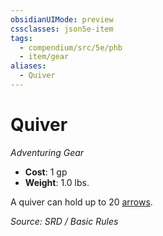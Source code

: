```yaml
---
obsidianUIMode: preview
cssclasses: json5e-item
tags:
  - compendium/src/5e/phb
  - item/gear
aliases:
  - Quiver
---
```

# Quiver
*Adventuring Gear*  

- **Cost**: 1 gp
- **Weight**: 1.0 lbs.

A quiver can hold up to 20 [arrows](compendium/items/arrow.md).

*Source: SRD / Basic Rules*